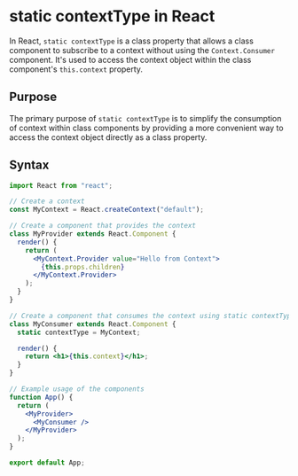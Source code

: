 # static contextType in React

In React, `static contextType` is a class property that allows a class component to subscribe to a context without using the `Context.Consumer` component. It's used to access the context object within the class component's `this.context` property.

## Purpose

The primary purpose of `static contextType` is to simplify the consumption of context within class components by providing a more convenient way to access the context object directly as a class property.

## Syntax

```jsx
import React from "react";

// Create a context
const MyContext = React.createContext("default");

// Create a component that provides the context
class MyProvider extends React.Component {
  render() {
    return (
      <MyContext.Provider value="Hello from Context">
        {this.props.children}
      </MyContext.Provider>
    );
  }
}

// Create a component that consumes the context using static contextType
class MyConsumer extends React.Component {
  static contextType = MyContext;

  render() {
    return <h1>{this.context}</h1>;
  }
}

// Example usage of the components
function App() {
  return (
    <MyProvider>
      <MyConsumer />
    </MyProvider>
  );
}

export default App;
```
